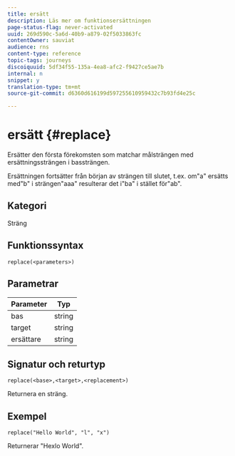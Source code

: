 ```yaml
---
title: ersätt
description: Läs mer om funktionsersättningen
page-status-flag: never-activated
uuid: 269d590c-5a6d-40b9-a879-02f5033863fc
contentOwner: sauviat
audience: rns
content-type: reference
topic-tags: journeys
discoiquuid: 5df34f55-135a-4ea8-afc2-f9427ce5ae7b
internal: n
snippet: y
translation-type: tm+mt
source-git-commit: d6360d616199d597255610959432c7b93fd4e25c

---
```



# ersätt {#replace}

Ersätter den första förekomsten som matchar målsträngen med ersättningssträngen i bassträngen.

Ersättningen fortsätter från början av strängen till slutet, t.ex. om&quot;a&quot; ersätts med&quot;b&quot; i strängen&quot;aaa&quot; resulterar det i&quot;ba&quot; i stället för&quot;ab&quot;.

## Kategori

Sträng

## Funktionssyntax

`replace(<parameters>)`

## Parametrar

| Parameter | Typ |
|-----------|--------------|
| bas | string |
| target | string |
| ersättare | string |

## Signatur och returtyp

`replace(<base>,<target>,<replacement>)`

Returnera en sträng.

## Exempel

`replace("Hello World", "l", "x")`

Returnerar &quot;Hexlo World&quot;.
